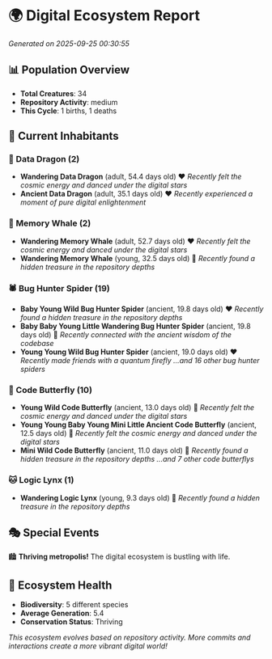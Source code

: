 # 🌍 Digital Ecosystem Report
*Generated on 2025-09-25 00:30:55*

## 📊 Population Overview
- **Total Creatures**: 34
- **Repository Activity**: medium
- **This Cycle**: 1 births, 1 deaths

## 👥 Current Inhabitants

### 🐉 Data Dragon (2)
- **Wandering Data Dragon** (adult, 54.4 days old) ❤️
  *Recently felt the cosmic energy and danced under the digital stars*
- **Ancient Data Dragon** (adult, 35.1 days old) ❤️
  *Recently experienced a moment of pure digital enlightenment*

### 🐋 Memory Whale (2)
- **Wandering Memory Whale** (adult, 52.7 days old) ❤️
  *Recently felt the cosmic energy and danced under the digital stars*
- **Wandering Memory Whale** (young, 32.5 days old) 💛
  *Recently found a hidden treasure in the repository depths*

### 🕷️ Bug Hunter Spider (19)
- **Baby Young Wild Bug Hunter Spider** (ancient, 19.8 days old) ❤️
  *Recently found a hidden treasure in the repository depths*
- **Baby Baby Young Little Wandering Bug Hunter Spider** (ancient, 19.8 days old) 💛
  *Recently connected with the ancient wisdom of the codebase*
- **Young Young Wild Bug Hunter Spider** (ancient, 19.0 days old) ❤️
  *Recently made friends with a quantum firefly*
  *...and 16 other bug hunter spiders*

### 🦋 Code Butterfly (10)
- **Young Wild Code Butterfly** (ancient, 13.0 days old) 💛
  *Recently felt the cosmic energy and danced under the digital stars*
- **Young Young Baby Young Mini Little Ancient Code Butterfly** (ancient, 12.5 days old) 💚
  *Recently felt the cosmic energy and danced under the digital stars*
- **Mini Wild Code Butterfly** (ancient, 11.0 days old) 💛
  *Recently found a hidden treasure in the repository depths*
  *...and 7 other code butterflys*

### 🐱 Logic Lynx (1)
- **Wandering Logic Lynx** (young, 9.3 days old) 💚
  *Recently found a hidden treasure in the repository depths*

## 🎭 Special Events

🏙️ **Thriving metropolis!** The digital ecosystem is bustling with life.

## 🔬 Ecosystem Health
- **Biodiversity**: 5 different species
- **Average Generation**: 5.4
- **Conservation Status**: Thriving

*This ecosystem evolves based on repository activity. More commits and interactions create a more vibrant digital world!*